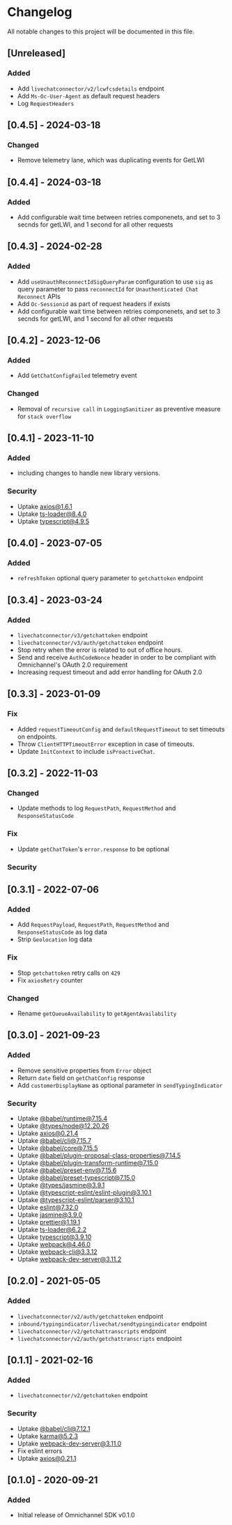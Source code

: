 # Changelog

All notable changes to this project will be documented in this file.

## [Unreleased]

### Added

- Add `livechatconnector/v2/lcwfcsdetails` endpoint
- Add `Ms-Oc-User-Agent` as default request headers
- Log `RequestHeaders`

## [0.4.5] - 2024-03-18

### Changed

- Remove telemetry lane, which was duplicating events for GetLWI

## [0.4.4] - 2024-03-18

### Added

- Add configurable wait time between retries componenets, and set to 3 secnds for getLWI, and 1 second for all other requests

## [0.4.3] - 2024-02-28

### Added

- Add `useUnauthReconnectIdSigQueryParam` configuration to use `sig` as query parameter to pass `reconnectId` for `Unauthenticated Chat Reconnect` APIs
- Add `Oc-Sessionid` as part of request headers if exists
- Add configurable wait time between retries componenets, and set to 3 secnds for getLWI, and 1 second for all other requests


## [0.4.2] - 2023-12-06

### Added

- Add `GetChatConfigFailed` telemetry event

### Changed

- Removal of `recursive call` in `LoggingSanitizer` as preventive measure for `stack overflow`

## [0.4.1] - 2023-11-10

### Added

- including changes to handle new library versions.

### Security

- Uptake [axios@1.6.1](https://www.npmjs.com/package/axios/v/1.6.1)
- Uptake [ts-loader@8.4.0](https://www.npmjs.com/package/ts-loader/v/8.4.0)
- Uptake [typescript@4.9.5](https://www.npmjs.com/package/typescript/v/4.9.5)

## [0.4.0] - 2023-07-05

### Added

- `refreshToken` optional query parameter to `getchattoken` endpoint

## [0.3.4] - 2023-03-24

### Added

- `livechatconnector/v3/getchattoken` endpoint
- `livechatconnector/v3/auth/getchattoken` endpoint
- Stop retry when the error is related to out of office hours.
- Send and receive `AuthCodeNonce` header in order to be compliant with Omnichannel's OAuth 2.0 requirement
- Increasing request timeout and add error handling for OAuth 2.0

## [0.3.3] - 2023-01-09

### Fix

- Added `requestTimeoutConfig` and `defaultRequestTimeout` to set timeouts on endpoints.
- Throw `ClientHTTPTimeoutError` exception in case of timeouts.
- Update `InitContext` to include `isProactiveChat`.

## [0.3.2] - 2022-11-03

### Changed

- Update methods to log `RequestPath`, `RequestMethod` and `ResponseStatusCode`

### Fix

- Update `getChatToken`'s `error.response` to be optional

### Security

## [0.3.1] - 2022-07-06

### Added

- Add `RequestPayload`, `RequestPath`, `RequestMethod` and `ResponseStatusCode` as log data
- Strip `Geolocation` log data

### Fix

- Stop `getchattoken` retry calls on `429`
- Fix `axiosRetry` counter

### Changed

- Rename `getQueueAvailability` to `getAgentAvailability`

## [0.3.0] - 2021-09-23

### Added

- Remove sensitive properties from `Error` object
- Return `date` field on `getChatConfig` response
- Add `customerDisplayName` as optional parameter in `sendTypingIndicator`

### Security

- Uptake [@babel/runtime@7.15.4](https://www.npmjs.com/package/@babel/runtime/v/7.15.4)
- Uptake [@types/node@12.20.26](https://www.npmjs.com/package/@types/node/v/12.20.26)
- Uptake [axios@0.21.4](https://www.npmjs.com/package/axios/v/0.21.4)
- Uptake [@babel/cli@7.15.7](https://www.npmjs.com/package/@babel/cli/v/7.15.7)
- Uptake [@babel/core@7.15.5](https://www.npmjs.com/package/@babel/core/v/7.15.5)
- Uptake [@babel/plugin-proposal-class-properties@7.14.5](https://www.npmjs.com/package/@babel/plugin-proposal-class-properties/v/7.14.5)
- Uptake [@babel/plugin-transform-runtime@7.15.0](https://www.npmjs.com/package/@babel/plugin-transform-runtime/v/7.15.0)
- Uptake [@babel/preset-env@7.15.6](https://www.npmjs.com/package/@babel/preset-env/v/7.15.6)
- Uptake [@babel/preset-typescript@7.15.0](https://www.npmjs.com/package/@babel/preset-typescript/v/7.15.0)
- Uptake [@types/jasmine@3.9.1](https://www.npmjs.com/package/@types/jasmine/v/3.9.1)
- Uptake [@typescript-eslint/eslint-plugin@3.10.1](https://www.npmjs.com/package/@typescript-eslint/eslint-plugin/v/3.10.1)
- Uptake [@typescript-eslint/parser@3.10.1](https://www.npmjs.com/package/@typescript-eslint/parser/v/3.10.1)
- Uptake [eslint@7.32.0](https://www.npmjs.com/package/eslint/v/7.32.0)
- Uptake [jasmine@3.9.0](https://www.npmjs.com/package/jasmine/v/3.9.0)
- Uptake [prettier@1.19.1](https://www.npmjs.com/package/prettier/v/1.19.1)
- Uptake [ts-loader@6.2.2](https://www.npmjs.com/package/ts-loader/v/6.2.2)
- Uptake [typescript@3.9.10](https://www.npmjs.com/package/typescript/v/3.9.10)
- Uptake [webpack@4.46.0](https://www.npmjs.com/package/webpack/v/4.46.0)
- Uptake [webpack-cli@3.3.12](https://www.npmjs.com/package/webpack-cli/v/3.3.12)
- Uptake [webpack-dev-server@3.11.2](https://www.npmjs.com/package/webpack-dev-server/v/3.11.2)

## [0.2.0] - 2021-05-05

### Added

- `livechatconnector/v2/auth/getchattoken` endpoint
- `inbound/typingindicator/livechat/sendtypingindicator` endpoint
- `livechatconnector/v2/getchattranscripts` endpoint
- `livechatconnector/v2/auth/getchattranscripts` endpoint

## [0.1.1] - 2021-02-16

### Added

- `livechatconnector/v2/getchattoken` endpoint

### Security

- Uptake [@babel/cli@7.12.1](https://www.npmjs.com/package/@babel/cli/v/7.12.1)
- Uptake [karma@5.2.3](https://www.npmjs.com/package/karma/v/5.2.3)
- Uptake [webpack-dev-server@3.11.0](https://www.npmjs.com/package/webpack-dev-server/v/3.11.0)
- Fix eslint errors
- Uptake [axios@0.21.1](https://www.npmjs.com/package/axios/v/0.21.1)

## [0.1.0] - 2020-09-21

### Added

- Initial release of Omnichannel SDK v0.1.0
